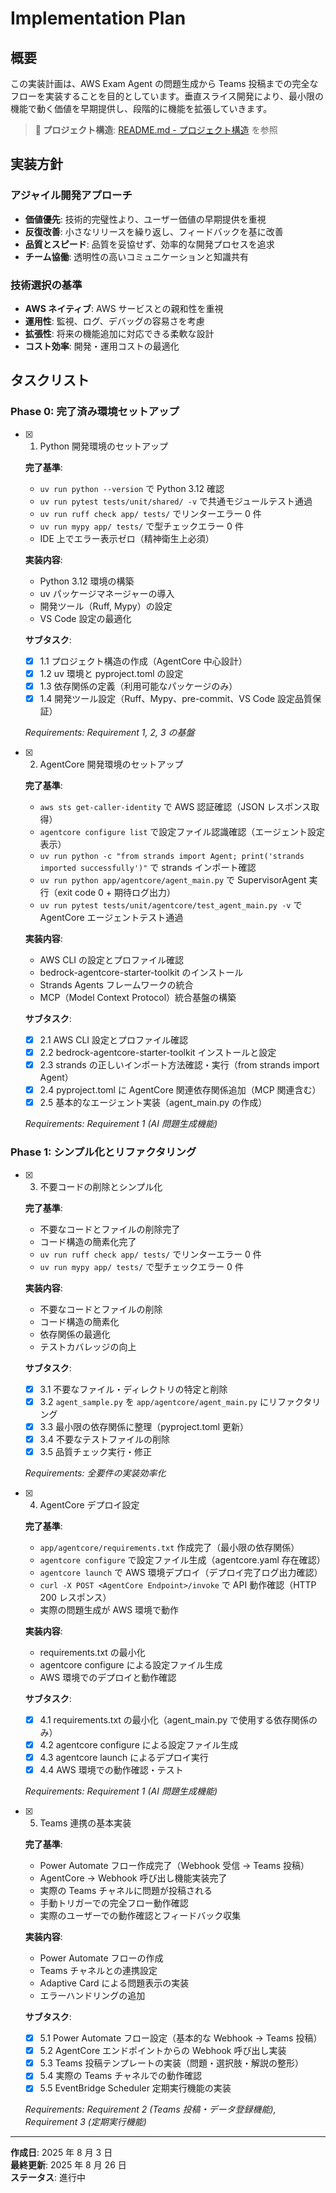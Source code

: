 # Implementation Plan

## 概要

この実装計画は、AWS Exam Agent の問題生成から Teams 投稿までの完全なフローを実装することを目的としています。垂直スライス開発により、最小限の機能で動く価値を早期提供し、段階的に機能を拡張していきます。

> **📍 プロジェクト構造**: [README.md - プロジェクト構造](../../../README.md#-プロジェクト構造) を参照

## 実装方針

### アジャイル開発アプローチ

- **価値優先**: 技術的完璧性より、ユーザー価値の早期提供を重視
- **反復改善**: 小さなリリースを繰り返し、フィードバックを基に改善
- **品質とスピード**: 品質を妥協せず、効率的な開発プロセスを追求
- **チーム協働**: 透明性の高いコミュニケーションと知識共有

### 技術選択の基準

- **AWS ネイティブ**: AWS サービスとの親和性を重視
- **運用性**: 監視、ログ、デバッグの容易さを考慮
- **拡張性**: 将来の機能追加に対応できる柔軟な設計
- **コスト効率**: 開発・運用コストの最適化

## タスクリスト

### Phase 0: 完了済み環境セットアップ

- [x] 1. Python 開発環境のセットアップ

  **完了基準**:

  - `uv run python --version` で Python 3.12 確認
  - `uv run pytest tests/unit/shared/ -v` で共通モジュールテスト通過
  - `uv run ruff check app/ tests/` でリンターエラー 0 件
  - `uv run mypy app/ tests/` で型チェックエラー 0 件
  - IDE 上でエラー表示ゼロ（精神衛生上必須）

  **実装内容**:

  - Python 3.12 環境の構築
  - uv パッケージマネージャーの導入
  - 開発ツール（Ruff, Mypy）の設定
  - VS Code 設定の最適化

  **サブタスク**:

  - [x] 1.1 プロジェクト構造の作成（AgentCore 中心設計）
  - [x] 1.2 uv 環境と pyproject.toml の設定
  - [x] 1.3 依存関係の定義（利用可能なパッケージのみ）
  - [x] 1.4 開発ツール設定（Ruff、Mypy、pre-commit、VS Code 設定品質保証）

  _Requirements: Requirement 1, 2, 3 の基盤_

- [x] 2. AgentCore 開発環境のセットアップ

  **完了基準**:

  - `aws sts get-caller-identity` で AWS 認証確認（JSON レスポンス取得）
  - `agentcore configure list` で設定ファイル認識確認（エージェント設定表示）
  - `uv run python -c "from strands import Agent; print('strands imported successfully')"` で strands インポート確認
  - `uv run python app/agentcore/agent_main.py` で SupervisorAgent 実行（exit code 0 + 期待ログ出力）
  - `uv run pytest tests/unit/agentcore/test_agent_main.py -v` で AgentCore エージェントテスト通過

  **実装内容**:

  - AWS CLI の設定とプロファイル確認
  - bedrock-agentcore-starter-toolkit のインストール
  - Strands Agents フレームワークの統合
  - MCP（Model Context Protocol）統合基盤の構築

  **サブタスク**:

  - [x] 2.1 AWS CLI 設定とプロファイル確認
  - [x] 2.2 bedrock-agentcore-starter-toolkit インストールと設定
  - [x] 2.3 strands の正しいインポート方法確認・実行（from strands import Agent）
  - [x] 2.4 pyproject.toml に AgentCore 関連依存関係追加（MCP 関連含む）
  - [x] 2.5 基本的なエージェント実装（agent_main.py の作成）

  _Requirements: Requirement 1 (AI 問題生成機能)_

### Phase 1: シンプル化とリファクタリング

- [x] 3. 不要コードの削除とシンプル化

  **完了基準**:

  - 不要なコードとファイルの削除完了
  - コード構造の簡素化完了
  - `uv run ruff check app/ tests/` でリンターエラー 0 件
  - `uv run mypy app/ tests/` で型チェックエラー 0 件

  **実装内容**:

  - 不要なコードとファイルの削除
  - コード構造の簡素化
  - 依存関係の最適化
  - テストカバレッジの向上

  **サブタスク**:

  - [x] 3.1 不要なファイル・ディレクトリの特定と削除
  - [x] 3.2 `agent_sample.py` を `app/agentcore/agent_main.py` にリファクタリング
  - [x] 3.3 最小限の依存関係に整理（pyproject.toml 更新）
  - [x] 3.4 不要なテストファイルの削除
  - [x] 3.5 品質チェック実行・修正

  _Requirements: 全要件の実装効率化_

- [x] 4. AgentCore デプロイ設定

  **完了基準**:

  - `app/agentcore/requirements.txt` 作成完了（最小限の依存関係）
  - `agentcore configure` で設定ファイル生成（agentcore.yaml 存在確認）
  - `agentcore launch` で AWS 環境デプロイ（デプロイ完了ログ出力確認）
  - `curl -X POST <AgentCore Endpoint>/invoke` で API 動作確認（HTTP 200 レスポンス）
  - 実際の問題生成が AWS 環境で動作

  **実装内容**:

  - requirements.txt の最小化
  - agentcore configure による設定ファイル生成
  - AWS 環境でのデプロイと動作確認

  **サブタスク**:

  - [x] 4.1 requirements.txt の最小化（agent_main.py で使用する依存関係のみ）
  - [x] 4.2 agentcore configure による設定ファイル生成
  - [x] 4.3 agentcore launch によるデプロイ実行
  - [x] 4.4 AWS 環境での動作確認・テスト

  _Requirements: Requirement 1 (AI 問題生成機能)_

- [x] 5. Teams 連携の基本実装

  **完了基準**:

  - Power Automate フロー作成完了（Webhook 受信 → Teams 投稿）
  - AgentCore → Webhook 呼び出し機能実装完了
  - 実際の Teams チャネルに問題が投稿される
  - 手動トリガーでの完全フロー動作確認
  - 実際のユーザーでの動作確認とフィードバック収集

  **実装内容**:

  - Power Automate フローの作成
  - Teams チャネルとの連携設定
  - Adaptive Card による問題表示の実装
  - エラーハンドリングの追加

  **サブタスク**:

  - [x] 5.1 Power Automate フロー設定（基本的な Webhook → Teams 投稿）
  - [x] 5.2 AgentCore エンドポイントからの Webhook 呼び出し実装
  - [x] 5.3 Teams 投稿テンプレートの実装（問題・選択肢・解説の整形）
  - [x] 5.4 実際の Teams チャネルでの動作確認
  - [x] 5.5 EventBridge Scheduler 定期実行機能の実装

  _Requirements: Requirement 2 (Teams 投稿・データ登録機能), Requirement 3 (定期実行機能)_

---

**作成日**: 2025 年 8 月 3 日  
**最終更新**: 2025 年 8 月 26 日  
**ステータス**: 進行中
